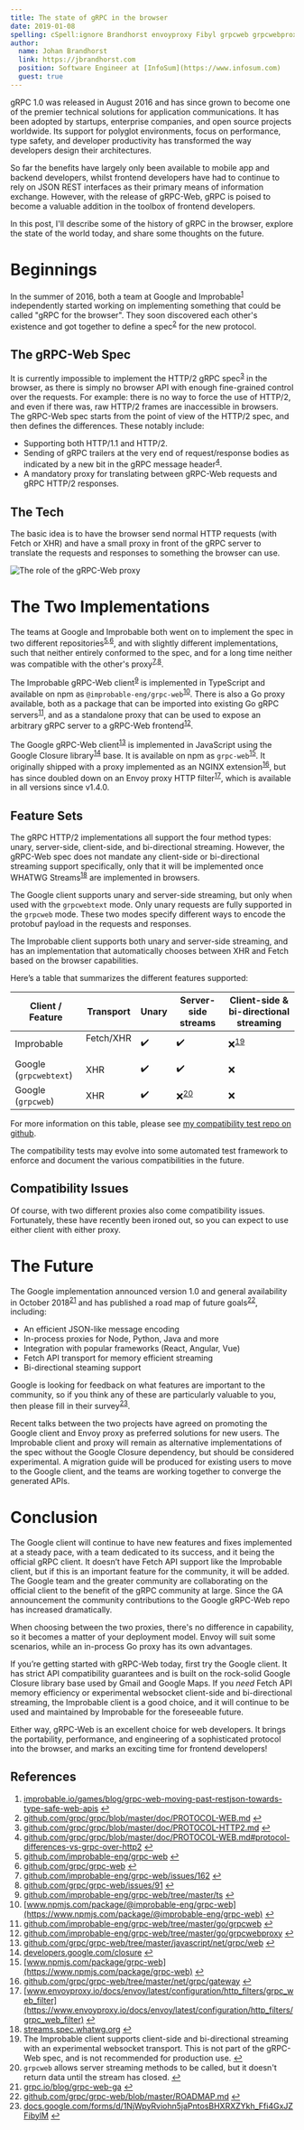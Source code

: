 ```yaml
---
title: The state of gRPC in the browser
date: 2019-01-08
spelling: cSpell:ignore Brandhorst envoyproxy Fibyl grpcweb grpcwebproxy grpcwebtext Johan npmjs restjson ROADMAP
author:
  name: Johan Brandhorst
  link: https://jbrandhorst.com
  position: Software Engineer at [InfoSum](https://www.infosum.com)
  guest: true
---
```


gRPC 1.0 was released in August 2016 and has since grown to become one of the
premier technical solutions for application communications. It has been adopted
by startups, enterprise companies, and open source projects worldwide.
Its support for polyglot environments, focus on performance, type safety, and
developer productivity has transformed the way developers design their
architectures.

<!--more-->

So far the benefits have largely only been available to mobile
app and backend developers, whilst frontend developers have had to continue to
rely on JSON REST interfaces as their primary means of information exchange.
However, with the release of gRPC-Web, gRPC is poised to become a valuable
addition in the toolbox of frontend developers.

In this post, I'll describe some of the history of gRPC in the browser, explore
the state of the world today, and share some thoughts on the future.

# Beginnings

In the summer of 2016, both a team at Google and
Improbable<sup id="a1">[1](#f1)</sup> independently started working on
implementing something that could be called "gRPC for the browser". They soon
discovered each other's existence and got together to define a
spec<sup id="a2">[2](#f2)</sup> for the new protocol.

## The gRPC-Web Spec

It is currently impossible to implement the HTTP/2 gRPC
spec<sup id="a3">[3](#f3)</sup> in the browser, as there is simply no browser
API with enough fine-grained control over the requests. For example: there is
no way to force the use of HTTP/2, and even if there was, raw HTTP/2 frames are
inaccessible in browsers. The gRPC-Web spec starts from the point of view of the
HTTP/2 spec, and then defines the differences. These notably include:

- Supporting both HTTP/1.1 and HTTP/2.
- Sending of gRPC trailers at the very end of request/response bodies as
  indicated by a new bit in the gRPC message header<sup id="a4">[4](#f4)</sup>.
- A mandatory proxy for translating between gRPC-Web requests and gRPC HTTP/2
  responses.

## The Tech

The basic idea is to have the browser send normal HTTP requests (with Fetch or
XHR) and have a small proxy in front of the gRPC server to translate the
requests and responses to something the browser can use.

<p><img src="/img/grpc-web-proxy.png"
  alt="The role of the gRPC-Web proxy" style="max-width: 800px" /></p>

# The Two Implementations

The teams at Google and Improbable both went on to implement the spec in two
different repositories<sup id="a5">[5](#f5),</sup><sup id="a6">[6](#f6)</sup>,
and with slightly different implementations, such that neither entirely
conformed to the spec, and for a long time neither was compatible with the
other's proxy<sup id="a7">[7](#f7),</sup><sup id="a8">[8](#f8)</sup>.

The Improbable gRPC-Web client<sup id="a9">[9](#f9)</sup> is implemented in
TypeScript and available on npm as `@improbable-eng/grpc-web`<sup id="a10">[10](#f10)</sup>.
There is also a Go proxy available, both as a package that can be imported into
existing Go gRPC servers<sup id="a11">[11](#f11)</sup>, and as a standalone
proxy that can be used to expose an arbitrary gRPC server to a gRPC-Web
frontend<sup id="a12">[12](#f12)</sup>.

The Google gRPC-Web client<sup id="a13">[13](#f13)</sup> is implemented in
JavaScript using the Google Closure library<sup id="a14">[14](#f14)</sup> base.
It is available on npm as `grpc-web`<sup id="a15">[15](#f15)</sup>. It originally
shipped with a proxy implemented as an NGINX
extension<sup id="a16">[16](#f16)</sup>, but has since doubled down on an Envoy
proxy HTTP filter<sup id="a17">[17](#f17)</sup>, which is available in all
versions since v1.4.0.

## Feature Sets

The gRPC HTTP/2 implementations all support the four method types: unary,
server-side, client-side, and bi-directional streaming. However, the gRPC-Web
spec does not mandate any client-side or bi-directional streaming support
specifically, only that it will be implemented once WHATWG
Streams<sup id="a18">[18](#f18)</sup> are implemented in browsers.

The Google client supports unary and server-side streaming, but only when used
with the `grpcwebtext` mode. Only unary requests are fully supported in the
`grpcweb` mode. These two modes specify different ways to encode the protobuf
payload in the requests and responses.

The Improbable client supports both unary and server-side streaming, and has an
implementation that automatically chooses between XHR and Fetch based on the
browser capabilities.

Here’s a table that summarizes the different features supported:

| Client / Feature       | Transport    | Unary | Server-side streams              | Client-side & bi-directional streaming |
| ---------------------- | ------------ | ----- | -------------------------------- | -------------------------------------- |
| Improbable             | Fetc️h/XHR ️ | ✔️    | ✔️                               | ❌<sup id="a19">[19](#f19)</sup>       |
| Google (`grpcwebtext`) | XHR ️        | ✔️    | ✔️                               | ❌                                     |
| Google (`grpcweb`)     | XHR ️        | ✔️    | ❌<sup id="a20">[20](#f20)</sup> | ❌                                     |

For more information on this table, please see
[my compatibility test repo on github](https://github.com/johanbrandhorst/grpc-web-compatibility-test).

The compatibility tests may evolve into some automated test framework to enforce
and document the various compatibilities in the future.

## Compatibility Issues

Of course, with two different proxies also come compatibility issues.
Fortunately, these have recently been ironed out, so you can expect to use
either client with either proxy.

# The Future

The Google implementation announced version 1.0 and general availability in
October 2018<sup id="a21">[21](#f21)</sup> and has published a road map of future
goals<sup id="a22">[22](#f22)</sup>, including:

- An efficient JSON-like message encoding
- In-process proxies for Node, Python, Java and more
- Integration with popular frameworks (React, Angular, Vue)
- Fetch API transport for memory efficient streaming
- Bi-directional steaming support

Google is looking for feedback on what features are important to the community,
so if you think any of these are particularly valuable to you, then please fill
in their survey<sup id="a23">[23](#f23)</sup>.

Recent talks between the two projects have agreed on promoting the Google client
and Envoy proxy as preferred solutions for new users. The Improbable client and
proxy will remain as alternative implementations of the spec without the
Google Closure dependency, but should be considered experimental. A migration
guide will be produced for existing users to move to the Google client, and the
teams are working together to converge the generated APIs.

# Conclusion

The Google client will continue to have new features and fixes implemented at a
steady pace, with a team dedicated to its success, and it being the official
gRPC client. It doesn’t have Fetch API support like the Improbable client, but
if this is an important feature for the community, it will be added. The Google
team and the greater community are collaborating on the official client to the
benefit of the gRPC community at large. Since the GA announcement the community
contributions to the Google gRPC-Web repo has increased dramatically.

When choosing between the two proxies, there's no difference in capability, so
it becomes a matter of your deployment model. Envoy will suit some
scenarios, while an in-process Go proxy has its own advantages.

If you’re getting started with gRPC-Web today, first try the Google client. It
has strict API compatibility guarantees and is built on the rock-solid Google
Closure library base used by Gmail and Google Maps. If you _need_ Fetch API
memory efficiency or experimental websocket client-side and bi-directional
streaming, the Improbable client is a good choice, and it will continue to be
used and maintained by Improbable for the foreseeable future.

Either way, gRPC-Web is an excellent choice for web developers. It brings the
portability, performance, and engineering of a sophisticated protocol into the
browser, and marks an exciting time for frontend developers!

## References

 1. <a id="f1"></a> [improbable.io/games/blog/grpc-web-moving-past-restjson-towards-type-safe-web-apis](https://improbable.io/games/blog/grpc-web-moving-past-restjson-towards-type-safe-web-apis) [↩](#a1)
 2. <a id="f2"></a> [github.com/grpc/grpc/blob/master/doc/PROTOCOL-WEB.md](https://github.com/grpc/grpc/blob/master/doc/PROTOCOL-WEB.md) [↩](#a2)
 3. <a id="f3"></a> [github.com/grpc/grpc/blob/master/doc/PROTOCOL-HTTP2.md](https://github.com/grpc/grpc/blob/master/doc/PROTOCOL-HTTP2.md) [↩](#a3)
 4. <a id="f4"></a> [github.com/grpc/grpc/blob/master/doc/PROTOCOL-WEB.md#protocol-differences-vs-grpc-over-http2](https://github.com/grpc/grpc/blob/master/doc/PROTOCOL-WEB.md#protocol-differences-vs-grpc-over-http2) [↩](#a4)
 5. <a id="f5"></a> [github.com/improbable-eng/grpc-web](https://github.com/improbable-eng/grpc-web) [↩](#a5)
 6. <a id="f6"></a> [github.com/grpc/grpc-web](https://github.com/grpc/grpc-web) [↩](#a6)
 7. <a id="f7"></a> [github.com/improbable-eng/grpc-web/issues/162](https://github.com/improbable-eng/grpc-web/issues/162) [↩](#a7)
 8. <a id="f8"></a> [github.com/grpc/grpc-web/issues/91](https://github.com/grpc/grpc-web/issues/91) [↩](#a8)
 9. <a id="f9"></a> [github.com/improbable-eng/grpc-web/tree/master/ts](https://github.com/improbable-eng/grpc-web/tree/master/ts) [↩](#a9)
10. <a id="f10"></a> [www.npmjs.com/package/@improbable-eng/grpc-web](https://www.npmjs.com/package/@improbable-eng/grpc-web) [↩](#a10)
11. <a id="f11"></a> [github.com/improbable-eng/grpc-web/tree/master/go/grpcweb](https://github.com/improbable-eng/grpc-web/tree/master/go/grpcweb) [↩](#a11)
12. <a id="f12"></a> [github.com/improbable-eng/grpc-web/tree/master/go/grpcwebproxy](https://github.com/improbable-eng/grpc-web/tree/master/go/grpcwebproxy) [↩](#a12)
13. <a id="f13"></a> [github.com/grpc/grpc-web/tree/master/javascript/net/grpc/web](https://github.com/grpc/grpc-web/tree/master/javascript/net/grpc/web) [↩](#a13)
14. <a id="f14"></a> [developers.google.com/closure](https://developers.google.com/closure) [↩](#a14)
15. <a id="f15"></a> [www.npmjs.com/package/grpc-web](https://www.npmjs.com/package/grpc-web) [↩](#a15)
16. <a id="f16"></a> [github.com/grpc/grpc-web/tree/master/net/grpc/gateway](https://github.com/grpc/grpc-web/tree/master/net/grpc/gateway) [↩](#a16)
17. <a id="f17"></a> [www.envoyproxy.io/docs/envoy/latest/configuration/http_filters/grpc_web_filter](https://www.envoyproxy.io/docs/envoy/latest/configuration/http_filters/grpc_web_filter) [↩](#a17)
18. <a id="f18"></a> [streams.spec.whatwg.org](https://streams.spec.whatwg.org) [↩](#a18)
19. <a id="f19"></a> The Improbable client supports client-side and
    bi-directional streaming with an experimental websocket transport. This is
    not part of the gRPC-Web spec, and is not recommended for production use. [↩](#a19)
20. <a id="f20"></a> `grpcweb` allows server streaming methods to be called, but
    it doesn't return data until the stream has closed. [↩](#a20)
21. <a id="f21"></a> [grpc.io/blog/grpc-web-ga](https://grpc.io/blog/grpc-web-ga) [↩](#a21)
22. <a id="f22"></a> [github.com/grpc/grpc-web/blob/master/ROADMAP.md](https://github.com/grpc/grpc-web/blob/master/ROADMAP.md) [↩](#a22)
23. <a id="f23"></a> [docs.google.com/forms/d/1NjWpyRviohn5jaPntosBHXRXZYkh_Ffi4GxJZFibylM](https://docs.google.com/forms/d/1NjWpyRviohn5jaPntosBHXRXZYkh_Ffi4GxJZFibylM) [↩](#a23)
